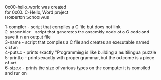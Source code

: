 0x00-hello_world was created  
for 0x00. C-Hello, Word project  
Holberton School Aus  
  
1-compiler  - script that compiles a C file but does not link  
2-assembler - script that generates the assembly code of a C code and save it in an output file  
3-name      - script that compiles a C file and creates an executable named cisfun  
4-puts.c    - prints exactly "Programming is like building a multilingual puzzle  
5-printf.c  - prints exactly with proper grammar, but the outcome is a piece of art  
6-size.c    - prints the size of various types on the computer it is compiled and run on  
